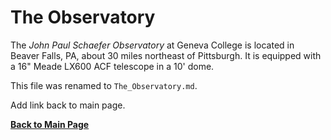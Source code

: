 # The Observatory

The *John Paul Schaefer Observatory* at Geneva College is located in Beaver Falls, PA, about 30 miles northeast of Pittsburgh. It is equipped with a 16" Meade LX600 ACF telescope in a 10' dome.

This file was renamed to `The_Observatory.md`.

Add link back to main page.

[**Back to Main Page**](https://astrohuster.github.io/AH-Test-Web-Page/)
